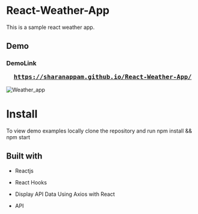 # React-Weather-App

This is a sample react weather app.

## Demo

### DemoLink <pre> <a> https://sharanappam.github.io/React-Weather-App/ </a></pre>

![Weather_app](https://user-images.githubusercontent.com/125505337/234980428-196fa3c9-f908-42eb-8bc3-01dd308aabc0.png)


# Install

To view demo examples locally clone the repository and run npm install && npm start


## Built with
* Reactjs

* React Hooks

* Display API Data Using Axios with React

* API
